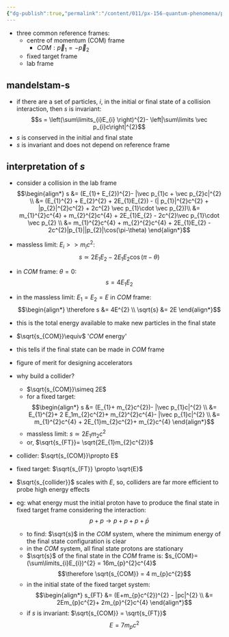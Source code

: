 ```yaml
---
{"dg-publish":true,"permalink":"/content/011/px-156-quantum-phenomena/px-156-b-particle-physics/px-156-j-particle-decays-and-relativistic-kinematics/px-156-j4-two-body-collisions/","created":"2024-11-25T10:50:32.000+00:00","updated":"2024-11-26T20:06:05.113+00:00"}
---
```


- three common reference frames:
	- centre of momentum (COM) frame 
		- $COM:\vec p_{1}= - \vec p_{2}$
	- fixed target frame
	- lab frame
## mandelstam-s
- if there are a set of particles, $i$, in the initial or final state of a collision interaction, then $s$ is invariant: 
$$s = \left(\sum\limits_{i}E_{i} \right)^{2}- \left|\sum\limits \vec p_{i}c\right|^{2}$$ 
- $s$ is conserved in the initial and final state
- $s$ is invariant and does not depend on reference frame
## interpretation of $s$
- consider a collision in the lab frame
$$\begin{align*}
	s &= (E_{1}+ E_{2})^{2}- |\vec p_{1}c + \vec p_{2}c|^{2} \\
	&= (E_{1}^{2} + E_{2}^{2} + 2E_{1}E_{2}) - (| p_{1}|^{2}c^{2} + |p_{2}|^{2}c^{2} + 2c^{2} \vec p_{1}\cdot \vec p_{2})\\
	&= m_{1}^{2}c^{4} + m_{2}^{2}c^{4} + 2E_{1}E_{2} - 2c^{2}\vec p_{1}\cdot \vec p_{2} \\
	&= m_{1}^{2}c^{4} + m_{2}^{2}c^{4} + 2E_{1}E_{2} - 2c^{2}|p_{1}||p_{2}|\cos(\pi-\theta)
\end{align*}$$
- massless limit: $E_{i}>>m_{i}c^{2}:$ 
$$s \simeq 2E_{1}E_{2} -2E_{1}E_{2}\cos(\pi-\theta)$$
- in $COM$ frame: $\theta=0:$ 
$$s = 4 E_{1}E_{2}$$
- in the massless limit: $E_{1}=E_{2}=E$ in $COM$ frame: 
$$\begin{align*}
	\therefore s &= 4E^{2} \\
	\sqrt{s} &= 2E
\end{align*}$$
- this is the total energy available to make new particles in the final state

- $\sqrt{s_{COM}}\equiv$ '$COM$ energy'
- this tells if the final state can be made in $COM$ frame
- figure of merit for designing accelerators

- why build a collider?
	- $\sqrt{s_{COM}}\simeq 2E$
	- for a fixed target: 
$$\begin{align*}
	s &= (E_{1}+ m_{2}c^{2})- |\vec p_{1}c|^{2} \\
	&= E_{1}^{2}+ 2 E_1m_{2}c^{2}+ m_{2}^{2}c^{4}- |\vec p_{1}c|^{2} \\
	&= m_{1}^{2}c^{4} + 2E_{1}m_{2}c^{2}+ m_{2}c^{4}
\end{align*}$$
	- massless limit: $s\simeq 2E_{1}m_{2}c^{2}$
	- or, $\sqrt{s_{FT}}= \sqrt{2E_{1}m_{2}c^{2}}$

- collider: $\sqrt{s_{COM}}\propto E$
- fixed target: $\sqrt{s_{FT}} \propto \sqrt{E}$

- $\sqrt{s_{collider}}$ scales with $E$, so, colliders are far more efficient to probe high energy effects

- eg: what energy must the initial proton have to produce the final state in fixed target frame considering the interaction: 
$$p + p \to p + p + p + \bar p$$ 
	- to find: $\sqrt{s}$  in the $COM$ system, where the minimum energy of the final state configuration is clear
	- in the $COM$ system, all final state protons are stationary
	- $\sqrt{s}$ of the final state in the $COM$ frame is: $s_{COM}= (\sum\limits_{i}E_{i})^{2} = 16m_{p}^{2}c^{4}$
	$$\therefore \sqrt{s_{COM}} = 4 m_{p}c^{2}$$
	- in the initial state of the fixed target system: 
$$\begin{align*}
	s_{FT} &= (E+m_{p}c^{2})^{2} - |pc|^{2} \\
	&= 2Em_{p}c^{2}+ 2m_{p}^{2}c^{4}
\end{align*}$$
	- if $s$ is invariant: $\sqrt{s_{COM}} = \sqrt{s_{FT}}$
	$$E = 7 m_{p}c^{2}$$
